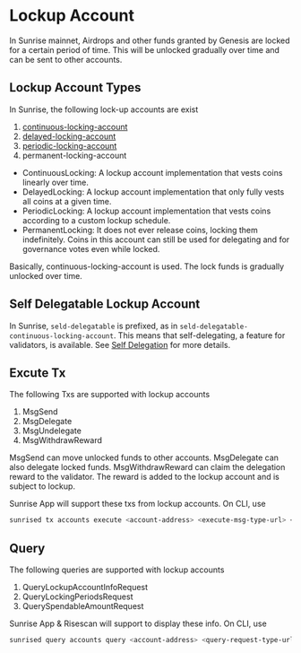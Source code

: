 # Lockup Account

In Sunrise mainnet, Airdrops and other funds granted by Genesis are locked for a certain period of time.
This will be unlocked gradually over time and can be sent to other accounts.

## Lockup Account Types

In Sunrise, the following lock-up accounts are exist

1. [continuous-locking-account](https://docs.cosmos.network/v0.52/build/modules/auth/vesting#continuously-vesting-accounts)
1. [delayed-locking-account](https://docs.cosmos.network/v0.52/build/modules/auth/vesting#continuously-vesting-accounts)
1. [periodic-locking-account](https://docs.cosmos.network/v0.52/build/modules/auth/vesting#continuously-vesting-accounts)
1. permanent-locking-account

- ContinuousLocking: A lockup account implementation that vests coins linearly over time.
- DelayedLocking: A lockup account implementation that only fully vests all coins at a given time.
- PeriodicLocking: A lockup account implementation that vests coins according to a custom lockup schedule.
- PermanentLocking: It does not ever release coins, locking them indefinitely. Coins in this account can still be used for delegating and for governance votes even while locked.

Basically, continuous-locking-account is used. The lock funds is gradually unlocked over time.

## Self Delegatable Lockup Account

In Sunrise, `seld-delegatable` is prefixed, as in `seld-delegatable-continuous-locking-account`. This means that self-delegating, a feature for validators, is available. See [Self Delegation](../../build/validators/self-delegation.md) for more details.

## Excute Tx

The following Txs are supported with lockup accounts

1. MsgSend
1. MsgDelegate
1. MsgUndelegate
1. MsgWithdrawReward

MsgSend can move unlocked funds to other accounts.
MsgDelegate can also delegate locked funds.
MsgWithdrawReward can claim the delegation reward to the validator. The reward is added to the lockup account and is subject to lockup.

Sunrise App will support these txs from lockup accounts.
On CLI, use

```bash
sunrised tx accounts execute <account-address> <execute-msg-type-url> <json-message> [flags]
```

## Query

The following queries are supported with lockup accounts

1. QueryLockupAccountInfoRequest
1. QueryLockingPeriodsRequest
1. QuerySpendableAmountRequest

Sunrise App & Risescan will support to display these info.
On CLI, use

```bash
sunrised query accounts query <account-address> <query-request-type-url> <json-message> [flags]
```
